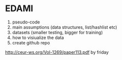 # EDAMI

1. pseudo-code
2. main assumptions (data structures, list/hashlist etc)
3. datasets (smaller testing, bigger for training)
4. how to visiualize the data
5. create github repo

http://ceur-ws.org/Vol-1269/paper113.pdf
by friday
